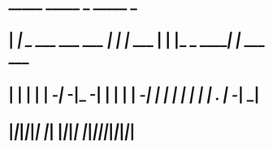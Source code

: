 #  _____                    _____ _          _____           _          
# |   __|_ _ ___ ___ ___   |_   _| |_ ___   |   | |_ _ _____| |_ ___ ___
# |  |  | | | -_|_ -|_ -|    | | |   | -_|  | | | | | |     | . | -_|  _|
# |_____|___|___|___|___|    |_| |_|_|___|  |_|___|___|_|_|_|___|___|_| 
